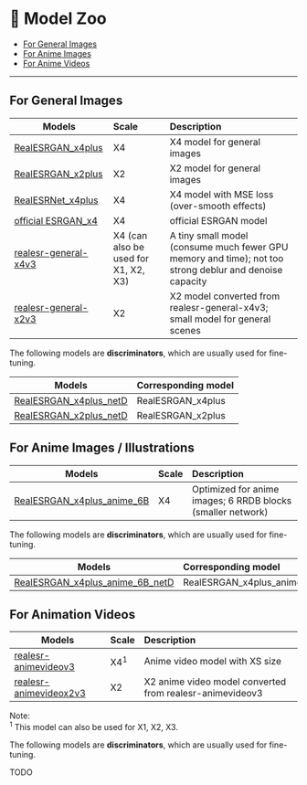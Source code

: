 # :european_castle: Model Zoo

- [For General Images](#for-general-images)
- [For Anime Images](#for-anime-images)
- [For Anime Videos](#for-anime-videos)

---

## For General Images

| Models                                                                                                                          | Scale | Description                                  |
| ------------------------------------------------------------------------------------------------------------------------------- | :---- | :------------------------------------------- |
| [RealESRGAN_x4plus](https://github.com/xinntao/Real-ESRGAN/releases/download/v0.1.0/RealESRGAN_x4plus.pth)                      | X4    | X4 model for general images                  |
| [RealESRGAN_x2plus](https://github.com/xinntao/Real-ESRGAN/releases/download/v0.2.1/RealESRGAN_x2plus.pth)                      | X2    | X2 model for general images                  |
| [RealESRNet_x4plus](https://github.com/xinntao/Real-ESRGAN/releases/download/v0.1.1/RealESRNet_x4plus.pth)                      | X4    | X4 model with MSE loss (over-smooth effects) |
| [official ESRGAN_x4](https://github.com/xinntao/Real-ESRGAN/releases/download/v0.1.1/ESRGAN_SRx4_DF2KOST_official-ff704c30.pth) | X4    | official ESRGAN model                        |
| [realesr-general-x4v3](https://github.com/xinntao/Real-ESRGAN/releases/download/v0.2.5.0/realesr-general-x4v3.pth) | X4 (can also be used for X1, X2, X3) | A tiny small model (consume much fewer GPU memory and time); not too strong deblur and denoise capacity |
| [realesr-general-x2v3](https://github.com/quangnguyen-ai/Real-ESRGAN/blob/master/weights/realesr-general-x2v3.pth) | X2 | X2 model converted from realesr-general-x4v3; small model for general scenes |

The following models are **discriminators**, which are usually used for fine-tuning.

| Models                                                                                                                 | Corresponding model |
| ---------------------------------------------------------------------------------------------------------------------- | :------------------ |
| [RealESRGAN_x4plus_netD](https://github.com/xinntao/Real-ESRGAN/releases/download/v0.2.2.3/RealESRGAN_x4plus_netD.pth) | RealESRGAN_x4plus   |
| [RealESRGAN_x2plus_netD](https://github.com/xinntao/Real-ESRGAN/releases/download/v0.2.2.3/RealESRGAN_x2plus_netD.pth) | RealESRGAN_x2plus   |

## For Anime Images / Illustrations

| Models                                                                                                                         | Scale | Description                                                 |
| ------------------------------------------------------------------------------------------------------------------------------ | :---- | :---------------------------------------------------------- |
| [RealESRGAN_x4plus_anime_6B](https://github.com/xinntao/Real-ESRGAN/releases/download/v0.2.2.4/RealESRGAN_x4plus_anime_6B.pth) | X4    | Optimized for anime images; 6 RRDB blocks (smaller network) |

The following models are **discriminators**, which are usually used for fine-tuning.

| Models                                                                                                                                   | Corresponding model        |
| ---------------------------------------------------------------------------------------------------------------------------------------- | :------------------------- |
| [RealESRGAN_x4plus_anime_6B_netD](https://github.com/xinntao/Real-ESRGAN/releases/download/v0.2.2.4/RealESRGAN_x4plus_anime_6B_netD.pth) | RealESRGAN_x4plus_anime_6B |

## For Animation Videos

| Models                                                                                                                             | Scale | Description                    |
| ---------------------------------------------------------------------------------------------------------------------------------- | :---- | :----------------------------- |
| [realesr-animevideov3](https://github.com/xinntao/Real-ESRGAN/releases/download/v0.2.5.0/realesr-animevideov3.pth) | X4<sup>1</sup>    | Anime video model with XS size |
| [realesr-animevideox2v3](https://github.com/quangnguyen-ai/Real-ESRGAN/blob/master/weights/realesr-animevideox2v3.pth) | X2    | X2 anime video model converted from realesr-animevideov3 |

Note: <br>
<sup>1</sup> This model can also be used for X1, X2, X3.

The following models are **discriminators**, which are usually used for fine-tuning.

TODO
